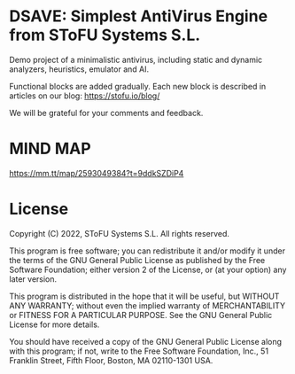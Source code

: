 # DSAVE: Simplest AntiVirus Engine from SToFU Systems S.L.

Demo project of a minimalistic antivirus, including static and dynamic analyzers, heuristics, emulator and AI.

Functional blocks are added gradually. Each new block is described in articles on our blog: https://stofu.io/blog/

We will be grateful for your comments and feedback.


# MIND MAP

https://mm.tt/map/2593049384?t=9ddkSZDiP4


# License

Copyright (C) 2022, SToFU Systems S.L.
All rights reserved.

This program is free software; you can redistribute it and/or modify
it under the terms of the GNU General Public License as published by
the Free Software Foundation; either version 2 of the License, or
(at your option) any later version.

This program is distributed in the hope that it will be useful,
but WITHOUT ANY WARRANTY; without even the implied warranty of
MERCHANTABILITY or FITNESS FOR A PARTICULAR PURPOSE.  See the
GNU General Public License for more details.

You should have received a copy of the GNU General Public License along
with this program; if not, write to the Free Software Foundation, Inc.,
51 Franklin Street, Fifth Floor, Boston, MA 02110-1301 USA.
